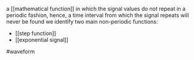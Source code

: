 a [[mathematical function]] in which the signal values do not repeat in a periodic fashion, hence, a time interval from which the signal repeats will never be found
we identify two main non-periodic functions:
- [[step function]]
- [[exponential signal]]

#waveform